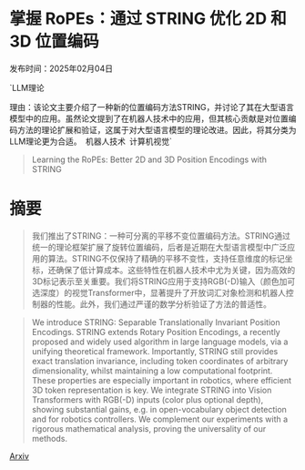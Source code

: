 # 掌握 RoPEs：通过 STRING 优化 2D 和 3D 位置编码

发布时间：2025年02月04日

`LLM理论

理由：该论文主要介绍了一种新的位置编码方法STRING，并讨论了其在大型语言模型中的应用。虽然论文提到了在机器人技术中的应用，但其核心贡献是对位置编码方法的理论扩展和验证，这属于对大型语言模型的理论改进。因此，将其分类为LLM理论更为合适。` `机器人技术` `计算机视觉`

> Learning the RoPEs: Better 2D and 3D Position Encodings with STRING

# 摘要

> 我们推出了STRING：一种可分离的平移不变位置编码方法。STRING通过统一的理论框架扩展了旋转位置编码，后者是近期在大型语言模型中广泛应用的算法。STRING不仅保持了精确的平移不变性，支持任意维度的标记坐标，还确保了低计算成本。这些特性在机器人技术中尤为关键，因为高效的3D标记表示至关重要。我们将STRING应用于支持RGB(-D)输入（颜色加可选深度）的视觉Transformer中，显著提升了开放词汇对象检测和机器人控制器的性能。此外，我们通过严谨的数学分析验证了方法的普适性。

> We introduce STRING: Separable Translationally Invariant Position Encodings. STRING extends Rotary Position Encodings, a recently proposed and widely used algorithm in large language models, via a unifying theoretical framework. Importantly, STRING still provides exact translation invariance, including token coordinates of arbitrary dimensionality, whilst maintaining a low computational footprint. These properties are especially important in robotics, where efficient 3D token representation is key. We integrate STRING into Vision Transformers with RGB(-D) inputs (color plus optional depth), showing substantial gains, e.g. in open-vocabulary object detection and for robotics controllers. We complement our experiments with a rigorous mathematical analysis, proving the universality of our methods.

[Arxiv](https://arxiv.org/abs/2502.02562)